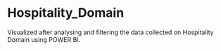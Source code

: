 # Hospitality_Domain
Visualized after analysing and filtering the data collected on Hospitality Domain using POWER BI.

